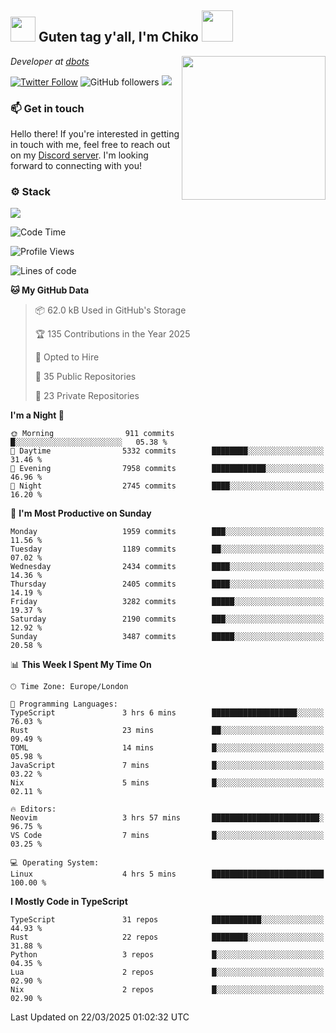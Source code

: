 <h2><img src="https://cdn.discordapp.com/emojis/1100181376730402906.gif?quality=lossless" width="40"> Guten tag y'all, I'm Chiko <img src="https://a.ppy.sh/15907233" width="50"></h2>
<a href="https://cataas.com"><img align='right' src="https://cataas.com/cat" width="230"></a>
<p><em>Developer at <a href="https://github.com/dbotsfun">dbots</a></em></p>

[![Twitter Follow](https://img.shields.io/twitter/follow/chikoxq?label=Follow)](https://twitter.com/intent/follow?screen_name=chikoxq)
![GitHub followers](https://img.shields.io/github/followers/chikof?label=Follow&style=social)
![](https://komarev.com/ghpvc/?username=chikof&color=blue)

### 📫 Get in touch
Hello there! If you're interested in getting in touch with me, feel free to reach out on my [Discord server](https://discord.gg/sejc7TnX6N). I'm looking forward to connecting with you!

### ⚙️ Stack
[![](https://skillicons.dev/icons?i=git,kubernetes,docker,js,ts,cloudflare,css,deno,express,graphql,html,mongodb,nestjs,py,react,apollo,bash,java,lua,nextjs,netlify,nodejs,ps,powershell,rust,neovim,tauri,sentry,postgres,tailwind,prisma,actix,workers)](https://skillicons.dev)

<!--START_SECTION:waka-->
![Code Time](http://img.shields.io/badge/Code%20Time-2%2C170%20hrs%2038%20mins-blue)

![Profile Views](http://img.shields.io/badge/Profile%20Views-2-blue)

![Lines of code](https://img.shields.io/badge/From%20Hello%20World%20I%27ve%20Written-9.2%20million%20lines%20of%20code-blue)

**🐱 My GitHub Data** 

> 📦 62.0 kB Used in GitHub's Storage 
 > 
> 🏆 135 Contributions in the Year 2025
 > 
> 💼 Opted to Hire
 > 
> 📜 35 Public Repositories 
 > 
> 🔑 23 Private Repositories 
 > 
**I'm a Night 🦉** 

```text
🌞 Morning                911 commits         █░░░░░░░░░░░░░░░░░░░░░░░░   05.38 % 
🌆 Daytime                5332 commits        ████████░░░░░░░░░░░░░░░░░   31.46 % 
🌃 Evening                7958 commits        ████████████░░░░░░░░░░░░░   46.96 % 
🌙 Night                  2745 commits        ████░░░░░░░░░░░░░░░░░░░░░   16.20 % 
```
📅 **I'm Most Productive on Sunday** 

```text
Monday                   1959 commits        ███░░░░░░░░░░░░░░░░░░░░░░   11.56 % 
Tuesday                  1189 commits        ██░░░░░░░░░░░░░░░░░░░░░░░   07.02 % 
Wednesday                2434 commits        ████░░░░░░░░░░░░░░░░░░░░░   14.36 % 
Thursday                 2405 commits        ████░░░░░░░░░░░░░░░░░░░░░   14.19 % 
Friday                   3282 commits        █████░░░░░░░░░░░░░░░░░░░░   19.37 % 
Saturday                 2190 commits        ███░░░░░░░░░░░░░░░░░░░░░░   12.92 % 
Sunday                   3487 commits        █████░░░░░░░░░░░░░░░░░░░░   20.58 % 
```


📊 **This Week I Spent My Time On** 

```text
🕑︎ Time Zone: Europe/London

💬 Programming Languages: 
TypeScript               3 hrs 6 mins        ███████████████████░░░░░░   76.03 % 
Rust                     23 mins             ██░░░░░░░░░░░░░░░░░░░░░░░   09.49 % 
TOML                     14 mins             █░░░░░░░░░░░░░░░░░░░░░░░░   05.98 % 
JavaScript               7 mins              █░░░░░░░░░░░░░░░░░░░░░░░░   03.22 % 
Nix                      5 mins              █░░░░░░░░░░░░░░░░░░░░░░░░   02.11 % 

🔥 Editors: 
Neovim                   3 hrs 57 mins       ████████████████████████░   96.75 % 
VS Code                  7 mins              █░░░░░░░░░░░░░░░░░░░░░░░░   03.25 % 

💻 Operating System: 
Linux                    4 hrs 5 mins        █████████████████████████   100.00 % 
```

**I Mostly Code in TypeScript** 

```text
TypeScript               31 repos            ███████████░░░░░░░░░░░░░░   44.93 % 
Rust                     22 repos            ████████░░░░░░░░░░░░░░░░░   31.88 % 
Python                   3 repos             █░░░░░░░░░░░░░░░░░░░░░░░░   04.35 % 
Lua                      2 repos             █░░░░░░░░░░░░░░░░░░░░░░░░   02.90 % 
Nix                      2 repos             █░░░░░░░░░░░░░░░░░░░░░░░░   02.90 % 
```




 Last Updated on 22/03/2025 01:02:32 UTC
<!--END_SECTION:waka-->


<!--
<p align="center">
     <a href="https://discord.gg/HhybNhchcC"><img src="https://invidget.switchblade.xyz/sejc7TnX6N" align="center" ><a>
</p> 
-->
